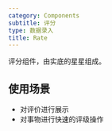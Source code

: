 ```yaml
---
category: Components
subtitle: 评分
type: 数据录入
title: Rate
---
```


评分组件，由实底的星星组成。

## 使用场景
- 对评价进行展示
- 对事物进行快速的评级操作


